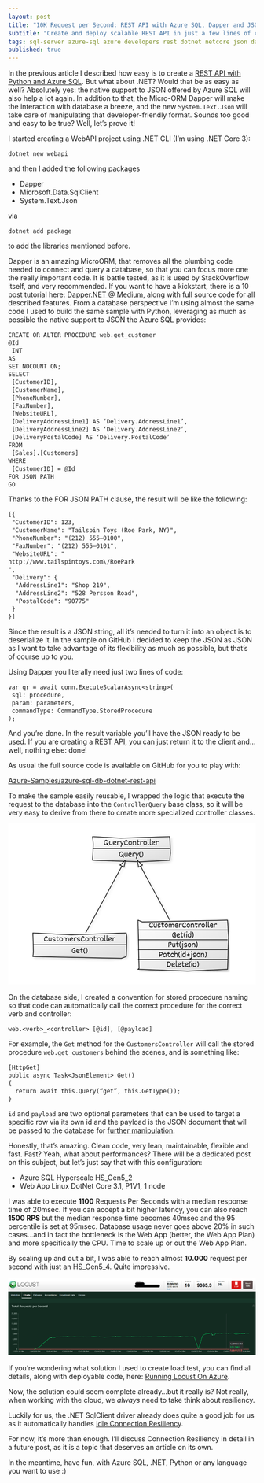 ```yaml
---
layout: post
title: "10K Request per Second: REST API with Azure SQL, Dapper and JSON"
subtitle: "Create and deploy scalable REST API in just a few lines of code"
tags: sql-server azure-sql azure developers rest dotnet netcore json dapper web-api
published: true
---
```

In the previous article I described how easy is to create a [REST API with Python and Azure SQL](https://dev.to/yorek/building-rest-api-with-python-flask-and-azure-sql-18p4). But what about .NET? Would that be as easy as well? Absolutely yes: the native support to JSON offered by Azure SQL will also help a lot again. In addition to that, the Micro-ORM Dapper will make the interaction with database a breeze, and the new `System.Text.Json` will take care of manipulating that developer-friendly format. Sounds too good and easy to be true? Well, let’s prove it!

I started creating a WebAPI project using .NET CLI (I’m using .NET Core 3):

```
dotnet new webapi
```

and then I added the following packages

 - Dapper
 - Microsoft.Data.SqlClient
 - System.Text.Json

via

```
dotnet add package
```

to add the libraries mentioned before.

Dapper is an amazing MicroORM, that removes all the plumbing code needed to connect and query a database, so that you can focus more one the really important code. It is battle tested, as it is used by StackOverflow itself, and very recommended. If you want to have a kickstart, there is a 10 post tutorial here: [Dapper.NET @ Medium](https://medium.com/dapper-net), along with full source code for all described features. From a database perspective I’m using almost the same code I used to build the same sample with Python, leveraging as much as possible the native support to JSON the Azure SQL provides:

```
CREATE OR ALTER PROCEDURE web.get_customer
@Id
 INT
AS
SET NOCOUNT ON;
SELECT 
 [CustomerID], 
 [CustomerName], 
 [PhoneNumber], 
 [FaxNumber], 
 [WebsiteURL],
 [DeliveryAddressLine1] AS ‘Delivery.AddressLine1’,
 [DeliveryAddressLine2] AS ‘Delivery.AddressLine2’,
 [DeliveryPostalCode] AS ‘Delivery.PostalCode’ 
FROM 
 [Sales].[Customers] 
WHERE 
 [CustomerID] = @Id
FOR JSON PATH
GO
```

Thanks to the FOR JSON PATH clause, the result will be like the following:

```
[{
 "CustomerID": 123,
 "CustomerName": "Tailspin Toys (Roe Park, NY)",
 "PhoneNumber": "(212) 555–0100",
 "FaxNumber": "(212) 555–0101",
 "WebsiteURL": "
http://www.tailspintoys.com\/RoePark
",
 "Delivery": {
  "AddressLine1": "Shop 219",
  "AddressLine2": "528 Persson Road",
  "PostalCode": "90775"
 }
}]
```

Since the result is a JSON string, all it’s needed to turn it into an object is to deserialize it. In the sample on GitHub I decided to keep the JSON as JSON as I want to take advantage of its flexibility as much as possible, but that’s of course up to you.

Using Dapper you literally need just two lines of code:

```
var qr = await conn.ExecuteScalarAsync<string>(
 sql: procedure, 
 param: parameters, 
 commandType: CommandType.StoredProcedure
);
```

And you’re done. In the result variable you’ll have the JSON ready to be used. If you are creating a REST API, you can just return it to the client and…well, nothing else: done!

As usual the full source code is available on GitHub for you to play with:

[Azure-Samples/azure-sql-db-dotnet-rest-api](https://github.com/Azure-Samples/azure-sql-db-dotnet-rest-api)

To make the sample easily reusable, I wrapped the logic that execute the request to the database into the `ControllerQuery` base class, so it will be very easy to derive from there to create more specialized controller classes.

![](/public/images/2020-02-24/image-01.png)

On the database side, I created a convention for stored procedure naming so that code can automatically call the correct procedure for the correct verb and controller:

```
web.<verb>_<controller> [@id], [@payload]
```

For example, the `Get` method for the `CustomersController` will call the stored procedure `web.get_customers` behind the scenes, and is something like:

```
[HttpGet]
public async Task<JsonElement> Get()
{
  return await this.Query(“get”, this.GetType());
}
```

`id` and `payload` are two optional parameters that can be used to target a specific row via its own id and the payload is the JSON document that will be passed to the database for [further manipulation](https://github.com/yorek/azure-sql-db-samples/tree/master/samples/03-json-support).

Honestly, that’s amazing. Clean code, very lean, maintainable, flexible and fast. Fast? Yeah, what about performances? There will be a dedicated post on this subject, but let’s just say that with this configuration:

 - Azure SQL Hyperscale HS_Gen5_2
 - Web App Linux DotNet Core 3.1, P1V1, 1 node

I was able to execute **1100** Requests Per Seconds with a median response time of 20msec. If you can accept a bit higher latency, you can also reach **1500 RPS** but the median response time becomes 40msec and the 95 percentile is set at 95msec. Database usage never goes above 20% in such cases…and in fact the bottleneck is the Web App (better, the Web App Plan) and more specifically the CPU. Time to scale up or out the Web App Plan.

By scaling up and out a bit, I was able to reach almost **10.000** request per second with just an HS_Gen5_4. Quite impressive.

![](/public/images/2020-02-24/image-02.png)

If you’re wondering what solution I used to create load test, you can find all details, along with deployable code, here: [Running Locust On Azure](/2020/02/19/running-locust-on-azure).

Now, the solution could seem complete already…but it really is? Not really, when working with the cloud, we *always* need to take think about resiliency.

Luckily for us, the .NET SqlClient driver already does quite a good job for us as it automatically handles [Idle Connection Resiliency](https://docs.microsoft.com/en-us/azure/sql-database/sql-database-connectivity-issues#net-sqlconnection-parameters-for-connection-retry).

For now, it’s more than enough. I’ll discuss Connection Resiliency in detail in a future post, as it is a topic that deserves an article on its own.

In the meantime, have fun, with Azure SQL, .NET, Python or any language you want to use :)
